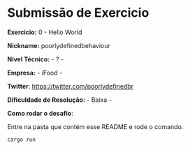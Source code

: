 # Submissão de Exercicio

**Exercicio:** 0 - Hello World

**Nickname:** poorlydefinedbehaviour

**Nível Técnico:** - ? -

**Empresa:** - iFood -

**Twitter**: https://twitter.com/poorlydefinedbr

**Dificuldade de Resolução:** - Baixa -

**Como rodar o desafio**:

Entre na pasta que contém esse README e rode o comando.

```bash
cargo run
```
